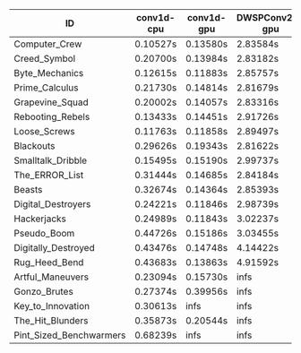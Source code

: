 |ID|conv1d-cpu|conv1d-gpu|DWSPConv2D-gpu|gemm-gpu|avg|
|-|-|-|-|-|-|
|Computer_Crew|0.10527s|0.13580s|2.83584s|1.69332s|1.19256s|
|Creed_Symbol|0.20700s|0.13984s|2.83182s|1.67825s|1.21423s|
|Byte_Mechanics|0.12615s|0.11883s|2.85757s|1.76612s|1.21717s|
|Prime_Calculus|0.21730s|0.14814s|2.81679s|1.69326s|1.21887s|
|Grapevine_Squad|0.20002s|0.14057s|2.83316s|1.72608s|1.22496s|
|Rebooting_Rebels|0.13433s|0.14451s|2.91726s|1.71131s|1.22685s|
|Loose_Screws|0.11763s|0.11858s|2.89497s|1.77816s|1.22734s|
|Blackouts|0.29626s|0.19343s|2.81622s|1.73435s|1.26006s|
|Smalltalk_Dribble|0.15495s|0.15190s|2.99737s|1.86971s|1.29348s|
|The_ERROR_List|0.31444s|0.14685s|2.84184s|1.89912s|1.30056s|
|Beasts|0.32674s|0.14364s|2.85393s|1.89629s|1.30515s|
|Digital_Destroyers|0.24221s|0.11846s|2.98739s|1.90221s|1.31257s|
|Hackerjacks|0.24989s|0.11843s|3.02237s|1.90903s|1.32493s|
|Pseudo_Boom|0.44726s|0.15186s|3.03455s|1.95833s|1.39800s|
|Digitally_Destroyed|0.43476s|0.14748s|4.14422s|2.52390s|1.81259s|
|Rug_Heed_Bend|0.43683s|0.13863s|4.91592s|4.38240s|2.46845s|
|Artful_Maneuvers|0.23094s|0.15730s|infs|1.70092s|infs|
|Gonzo_Brutes|0.27374s|0.39956s|infs|4.37969s|infs|
|Key_to_Innovation|0.30613s|infs|infs|2.56299s|infs|
|The_Hit_Blunders|0.35873s|0.20544s|infs|1.87408s|infs|
|Pint_Sized_Benchwarmers|0.68239s|infs|infs|4.43349s|infs|
